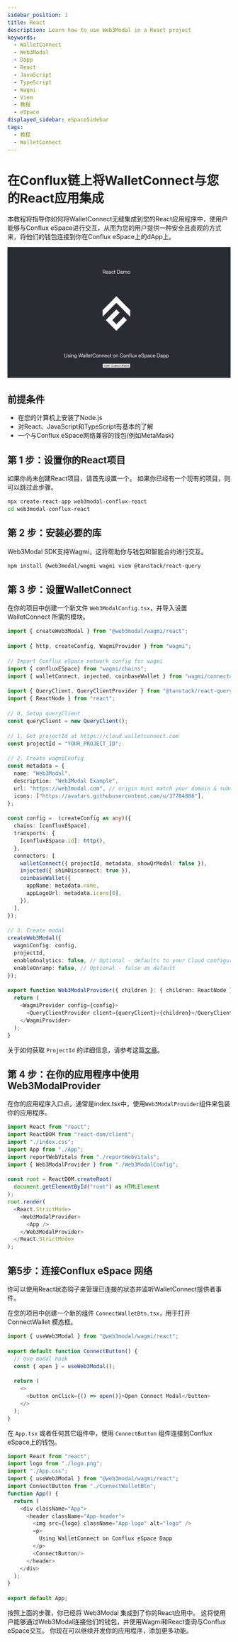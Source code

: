 ```yaml
---
sidebar_position: 1
title: React
description: Learn how to use Web3Modal in a React project
keywords:
  - WalletConnect
  - Web3Modal
  - Dapp
  - React
  - JavaScript
  - TypeScript
  - Wagmi
  - Viem
  - 教程
  - eSpace
displayed_sidebar: eSpaceSidebar
tags:
  - 教程
  - WalletConnect
---
```


# 在Conflux链上将WalletConnect与您的React应用集成

本教程将指导你如何将WalletConnect无缝集成到您的React应用程序中，使用户能够与Conflux eSpace进行交互，从而为您的用户提供一种安全且直观的方式来，将他们的钱包连接到你在Conflux eSpace上的dApp上。

[![React Demo](../img/walletconnect-react.png)](../img/walletconnect-react.png)

## 前提条件

- 在您的计算机上安装了Node.js
- 对React、JavaScript和TypeScript有基本的了解
- 一个与Conflux eSpace网络兼容的钱包(例如MetaMask)

## 第 1 步：设置你的React项目

如果你尚未创建React项目，请首先设置一个。 如果你已经有一个现有的项目，则可以跳过此步骤。

```bash
npx create-react-app web3modal-conflux-react
cd web3modal-conflux-react
```

## 第 2 步：安装必要的库

Web3Modal SDK支持Wagmi，这将帮助你与钱包和智能合约进行交互。

```bash
npm install @web3modal/wagmi wagmi viem @tanstack/react-query
```

## 第 3 步：设置WalletConnect

在你的项目中创建一个新文件 `Web3ModalConfig.tsx`，并导入设置 WalletConnect 所需的模块。

```typescript
import { createWeb3Modal } from "@web3modal/wagmi/react";

import { http, createConfig, WagmiProvider } from "wagmi";

// Import Conflux eSpace network config for wagmi
import { confluxESpace} from "wagmi/chains";
import { walletConnect, injected, coinbaseWallet } from "wagmi/connectors";

import { QueryClient, QueryClientProvider } from "@tanstack/react-query";
import { ReactNode } from "react";

// 0. Setup queryClient
const queryClient = new QueryClient();

// 1. Get projectId at https://cloud.walletconnect.com
const projectId = "YOUR_PROJECT_ID";

// 2. Create wagmiConfig
const metadata = {
  name: "Web3Modal",
  description: "Web3Modal Example",
  url: "https://web3modal.com", // origin must match your domain & subdomain
  icons: ["https://avatars.githubusercontent.com/u/37784886"],
};

const config =  (createConfig as any)({
  chains: [confluxESpace],
  transports: {
    [confluxESpace.id]: http(),
  },
  connectors: [
    walletConnect({ projectId, metadata, showQrModal: false }),
    injected({ shimDisconnect: true }),
    coinbaseWallet({
      appName: metadata.name,
      appLogoUrl: metadata.icons[0],
    }),
  ],
});

// 3. Create modal
createWeb3Modal({
  wagmiConfig: config,
  projectId,
  enableAnalytics: false, // Optional - defaults to your Cloud configuration
  enableOnramp: false, // Optional - false as default
});

export function Web3ModalProvider({ children }: { children: ReactNode }) {
  return (
    <WagmiProvider config={config}>
      <QueryClientProvider client={queryClient}>{children}</QueryClientProvider>
    </WagmiProvider>
  );
}

```

关于如何获取 `ProjectId` 的详细信息，请参考这篇[文章](/docs/espace/tutorials/walletConnect/project-creation)。

## 第 4 步：在你的应用程序中使用 Web3ModalProvider

在你的应用程序入口点，通常是index.tsx中，使用`Web3ModalProvider`组件来包装你的应用程序。

```typescript
import React from "react";
import ReactDOM from "react-dom/client";
import "./index.css";
import App from "./App";
import reportWebVitals from "./reportWebVitals";
import { Web3ModalProvider } from "./Web3ModalConfig";

const root = ReactDOM.createRoot(
  document.getElementById("root") as HTMLElement
);
root.render(
  <React.StrictMode>
    <Web3ModalProvider>
      <App />
    </Web3ModalProvider>
  </React.StrictMode>
);

```

## 第5步：连接Conflux eSpace 网络

你可以使用React状态钩子来管理已连接的状态并监听WalletConnect提供者事件。

在您的项目中创建一个新的组件 `ConnectWalletBtn.tsx`，用于打开 ConnectWallet 模态框。

```typescript
import { useWeb3Modal } from "@web3modal/wagmi/react";

export default function ConnectButton() {
  // Use modal hook
  const { open } = useWeb3Modal();

  return (
    <>
      <button onClick={() => open()}>Open Connect Modal</button>
    </>
  );
}

```

在 `App.tsx` 或者任何其它组件中，使用 `ConnectButton` 组件连接到Conflux eSpace上的钱包。

```typescript
import React from "react";
import logo from "./logo.png";
import "./App.css";
import { useWeb3Modal } from "@web3modal/wagmi/react";
import ConnectButton from "./ConnectWalletBtn";
function App() {
  return (
    <div className="App">
      <header className="App-header">
        <img src={logo} className="App-logo" alt="logo" />
        <p>
          Using WalletConnect on Conflux eSpace Dapp
        </p>
        <ConnectButton/>
      </header>
    </div>
  );
}

export default App;

```

按照上面的步骤，你已经将 Web3Modal 集成到了你的React应用中。 这将使用户能够通过Web3Modal连接他们的钱包，并使用Wagmi和React查询与Conflux eSpace交互。 你现在可以继续开发你的应用程序，添加更多功能。
